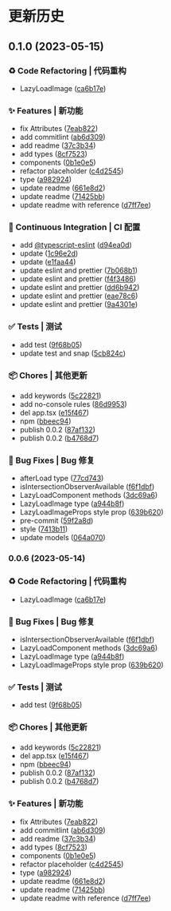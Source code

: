 # 更新历史

## 0.1.0 (2023-05-15)

### ♻ Code Refactoring | 代码重构

- LazyLoadImage ([ca6b17e](https://github.com/CCherry07/vue-lazy-load-image-component/commit/ca6b17e0c06402b0609b78bf550097f0ede54ac0))

### ✨ Features | 新功能

- fix Attributes ([7eab822](https://github.com/CCherry07/vue-lazy-load-image-component/commit/7eab8226716b42466a7105057df5d8ee4592362e))
- add commitlint ([ab6d309](https://github.com/CCherry07/vue-lazy-load-image-component/commit/ab6d309713e113c27709c34f5f65dbfbfc215915))
- add readme ([37c3b34](https://github.com/CCherry07/vue-lazy-load-image-component/commit/37c3b3449e9a26856ef5988f3dd17a70614fd2a0))
- add types ([8cf7523](https://github.com/CCherry07/vue-lazy-load-image-component/commit/8cf7523ee6b500ebd36be80f095506cb67c91f46))
- components ([0b1e0e5](https://github.com/CCherry07/vue-lazy-load-image-component/commit/0b1e0e5e1af9497c24f70559613ec4219ff46dfa))
- refactor placeholder ([c4d2545](https://github.com/CCherry07/vue-lazy-load-image-component/commit/c4d2545fb57b5b131ee61782a8ea4cb4f3ef023f))
- type ([a982924](https://github.com/CCherry07/vue-lazy-load-image-component/commit/a9829244055a4d2730bfb01a3b1d32e88b2c3be7))
- update readme ([661e8d2](https://github.com/CCherry07/vue-lazy-load-image-component/commit/661e8d2578cfd85b1d5d863dc872026e1a29f4ea))
- update readme ([71425bb](https://github.com/CCherry07/vue-lazy-load-image-component/commit/71425bbeeaeabeb6111bea2472739d442f7ccfd4))
- update readme with reference ([d7ff7ee](https://github.com/CCherry07/vue-lazy-load-image-component/commit/d7ff7ee4f2ee773295143d29db884f189bb35db9))

### 🔧 Continuous Integration | CI 配置

- add [@typescript-eslint](https://github.com/typescript-eslint) ([d94ea0d](https://github.com/CCherry07/vue-lazy-load-image-component/commit/d94ea0d6e8416881a8e0fb2f58a9b4af43f7072c))
- update ([1c96e2d](https://github.com/CCherry07/vue-lazy-load-image-component/commit/1c96e2d34f9dd15fd5b0660f016df791894c3c81))
- update ([e1faa44](https://github.com/CCherry07/vue-lazy-load-image-component/commit/e1faa4438bc20d4855f26cce6e710d54fa1d2dc3))
- update eslint and prettier ([7b068b1](https://github.com/CCherry07/vue-lazy-load-image-component/commit/7b068b1291171c4baac4288df6bbc61576720ba4))
- update eslint and prettier ([f4f3486](https://github.com/CCherry07/vue-lazy-load-image-component/commit/f4f3486754ce05d096efa28c5010591bcb209985))
- update eslint and prettier ([dd6b942](https://github.com/CCherry07/vue-lazy-load-image-component/commit/dd6b9429085c78fc455dfacedef3cfd177189f15))
- update eslint and prettier ([eae78c6](https://github.com/CCherry07/vue-lazy-load-image-component/commit/eae78c69e99458803a23707f6de1c37d1690894b))
- update eslint and prettier ([9a4301e](https://github.com/CCherry07/vue-lazy-load-image-component/commit/9a4301e48a80d9180d459cf76f49686214c7e920))

### ✅ Tests | 测试

- add test ([9f68b05](https://github.com/CCherry07/vue-lazy-load-image-component/commit/9f68b0561f512677f6bde9c52efb8bbd0bd7b2e3))
- update test and snap ([5cb824c](https://github.com/CCherry07/vue-lazy-load-image-component/commit/5cb824c8d7ce76f3e7be7615dd31254830e67a79))

### 📦 Chores | 其他更新

- add keywords ([5c22821](https://github.com/CCherry07/vue-lazy-load-image-component/commit/5c228210babe3d04ac90108ab732d7383e88ea26))
- add no-console rules ([86d9953](https://github.com/CCherry07/vue-lazy-load-image-component/commit/86d9953fa1c7198ef825b07501e45edccb317ff3))
- del app.tsx ([e15f467](https://github.com/CCherry07/vue-lazy-load-image-component/commit/e15f4676b133d179ea770d3ed9d320bfd32843e3))
- npm ([bbeec94](https://github.com/CCherry07/vue-lazy-load-image-component/commit/bbeec9412b2773c25a8c3532763e1565bed838d1))
- publish 0.0.2 ([87af132](https://github.com/CCherry07/vue-lazy-load-image-component/commit/87af132c0ced21a9d1a75ae4a8efb01bd288152c))
- publish 0.0.2 ([b4768d7](https://github.com/CCherry07/vue-lazy-load-image-component/commit/b4768d7ea31e3c053cf8526014d569b6b71ea443))

### 🐛 Bug Fixes | Bug 修复

- afterLoad type ([77cd743](https://github.com/CCherry07/vue-lazy-load-image-component/commit/77cd74381a815e0a57f72557da25b0b1dd6603d0))
- isIntersectionObserverAvailable ([f6f1dbf](https://github.com/CCherry07/vue-lazy-load-image-component/commit/f6f1dbf07422ff966f9b15b7eb6c228328cae4f8))
- LazyLoadComponent methods ([3dc69a6](https://github.com/CCherry07/vue-lazy-load-image-component/commit/3dc69a6de651f31479b8fec684af61f3522e5e16))
- LazyLoadImage type ([a944b8f](https://github.com/CCherry07/vue-lazy-load-image-component/commit/a944b8f398d4554e84644858700ba550d3de4bd3))
- LazyLoadImageProps style prop ([639b620](https://github.com/CCherry07/vue-lazy-load-image-component/commit/639b62017b5e9e6a05ac506cc2a6c71a914dbe6a))
- pre-commit ([59f2a8d](https://github.com/CCherry07/vue-lazy-load-image-component/commit/59f2a8dab34f0699a03bb8f239f9b0d1c498de0f))
- style ([7413b11](https://github.com/CCherry07/vue-lazy-load-image-component/commit/7413b119857124afbd7e8e40f517d4c8c94b3d3b))
- update models ([064a070](https://github.com/CCherry07/vue-lazy-load-image-component/commit/064a070346b8b17e4ed39ed43d8ab1593fb885ff))

### 0.0.6 (2023-05-14)

### ♻ Code Refactoring | 代码重构

- LazyLoadImage ([ca6b17e](https://github.com/CCherry07/vue-lazy-load-image-component/commit/ca6b17e0c06402b0609b78bf550097f0ede54ac0))

### 🐛 Bug Fixes | Bug 修复

- isIntersectionObserverAvailable ([f6f1dbf](https://github.com/CCherry07/vue-lazy-load-image-component/commit/f6f1dbf07422ff966f9b15b7eb6c228328cae4f8))
- LazyLoadComponent methods ([3dc69a6](https://github.com/CCherry07/vue-lazy-load-image-component/commit/3dc69a6de651f31479b8fec684af61f3522e5e16))
- LazyLoadImage type ([a944b8f](https://github.com/CCherry07/vue-lazy-load-image-component/commit/a944b8f398d4554e84644858700ba550d3de4bd3))
- LazyLoadImageProps style prop ([639b620](https://github.com/CCherry07/vue-lazy-load-image-component/commit/639b62017b5e9e6a05ac506cc2a6c71a914dbe6a))

### ✅ Tests | 测试

- add test ([9f68b05](https://github.com/CCherry07/vue-lazy-load-image-component/commit/9f68b0561f512677f6bde9c52efb8bbd0bd7b2e3))

### 📦 Chores | 其他更新

- add keywords ([5c22821](https://github.com/CCherry07/vue-lazy-load-image-component/commit/5c228210babe3d04ac90108ab732d7383e88ea26))
- del app.tsx ([e15f467](https://github.com/CCherry07/vue-lazy-load-image-component/commit/e15f4676b133d179ea770d3ed9d320bfd32843e3))
- npm ([bbeec94](https://github.com/CCherry07/vue-lazy-load-image-component/commit/bbeec9412b2773c25a8c3532763e1565bed838d1))
- publish 0.0.2 ([87af132](https://github.com/CCherry07/vue-lazy-load-image-component/commit/87af132c0ced21a9d1a75ae4a8efb01bd288152c))
- publish 0.0.2 ([b4768d7](https://github.com/CCherry07/vue-lazy-load-image-component/commit/b4768d7ea31e3c053cf8526014d569b6b71ea443))

### ✨ Features | 新功能

- fix Attributes ([7eab822](https://github.com/CCherry07/vue-lazy-load-image-component/commit/7eab8226716b42466a7105057df5d8ee4592362e))
- add commitlint ([ab6d309](https://github.com/CCherry07/vue-lazy-load-image-component/commit/ab6d309713e113c27709c34f5f65dbfbfc215915))
- add readme ([37c3b34](https://github.com/CCherry07/vue-lazy-load-image-component/commit/37c3b3449e9a26856ef5988f3dd17a70614fd2a0))
- add types ([8cf7523](https://github.com/CCherry07/vue-lazy-load-image-component/commit/8cf7523ee6b500ebd36be80f095506cb67c91f46))
- components ([0b1e0e5](https://github.com/CCherry07/vue-lazy-load-image-component/commit/0b1e0e5e1af9497c24f70559613ec4219ff46dfa))
- refactor placeholder ([c4d2545](https://github.com/CCherry07/vue-lazy-load-image-component/commit/c4d2545fb57b5b131ee61782a8ea4cb4f3ef023f))
- type ([a982924](https://github.com/CCherry07/vue-lazy-load-image-component/commit/a9829244055a4d2730bfb01a3b1d32e88b2c3be7))
- update readme ([661e8d2](https://github.com/CCherry07/vue-lazy-load-image-component/commit/661e8d2578cfd85b1d5d863dc872026e1a29f4ea))
- update readme ([71425bb](https://github.com/CCherry07/vue-lazy-load-image-component/commit/71425bbeeaeabeb6111bea2472739d442f7ccfd4))
- update readme with reference ([d7ff7ee](https://github.com/CCherry07/vue-lazy-load-image-component/commit/d7ff7ee4f2ee773295143d29db884f189bb35db9))
